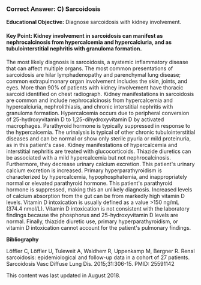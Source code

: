 
### Correct Answer: C) Sarcoidosis 

**Educational Objective:** Diagnose sarcoidosis with kidney involvement.

#### **Key Point:** Kidney involvement in sarcoidosis can manifest as nephrocalcinosis from hypercalcemia and hypercalciuria, and as tubulointerstitial nephritis with granuloma formation.

The most likely diagnosis is sarcoidosis, a systemic inflammatory disease that can affect multiple organs. The most common presentations of sarcoidosis are hilar lymphadenopathy and parenchymal lung disease; common extrapulmonary organ involvement includes the skin, joints, and eyes. More than 90% of patients with kidney involvement have thoracic sarcoid identified on chest radiograph. Kidney manifestations in sarcoidosis are common and include nephrocalcinosis from hypercalcemia and hypercalciuria, nephrolithiasis, and chronic interstitial nephritis with granuloma formation. Hypercalcemia occurs due to peripheral conversion of 25-hydroxyvitamin D to 1,25-dihydroxyvitamin D by activated macrophages. Parathyroid hormone is typically suppressed in response to the hypercalcemia. The urinalysis is typical of other chronic tubulointerstitial diseases and can be normal or show only sterile pyuria or mild proteinuria, as in this patient's case. Kidney manifestations of hypercalcemia and interstitial nephritis are treated with glucocorticoids.
Thiazide diuretics can be associated with a mild hypercalcemia but not nephrocalcinosis. Furthermore, they decrease urinary calcium excretion. This patient's urinary calcium excretion is increased.
Primary hyperparathyroidism is characterized by hypercalcemia, hypophosphatemia, and inappropriately normal or elevated parathyroid hormone. This patient's parathyroid hormone is suppressed, making this an unlikely diagnosis.
Increased levels of calcium absorption from the gut can be from markedly high vitamin D levels. Vitamin D intoxication is usually defined as a value >150 ng/mL (374.4 nmol/L). Vitamin D intoxication is not consistent with the laboratory findings because the phosphorus and 25-hydroxyvitamin D levels are normal.
Finally, thiazide diuretic use, primary hyperparathyroidism, or vitamin D intoxication cannot account for the patient's pulmonary findings.

**Bibliography**

Löffler C, Löffler U, Tuleweit A, Waldherr R, Uppenkamp M, Bergner R. Renal sarcoidosis: epidemiological and follow-up data in a cohort of 27 patients. Sarcoidosis Vasc Diffuse Lung Dis. 2015;31:306-15. PMID: 25591142

This content was last updated in August 2018.